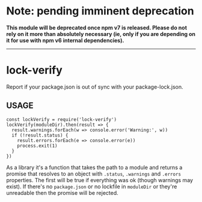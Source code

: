 # Note: pending imminent deprecation

**This module will be deprecated once npm v7 is released.  Please do not rely
on it more than absolutely necessary (ie, only if you are depending on
it for use with npm v6 internal dependencies).**

----

# lock-verify

Report if your package.json is out of sync with your package-lock.json.

## USAGE

```
const lockVerify = require('lock-verify')
lockVerify(moduleDir).then(result => {
  result.warnings.forEach(w => console.error('Warning:', w))
  if (!result.status) {
    result.errors.forEach(e => console.error(e))
    process.exit(1)
  }
})
```

As a library it's a function that takes the path to a module and returns a
promise that resolves to an object with `.status`, `.warnings` and `.errors`
properties.  The first will be true if everything was ok (though warnings
may exist). If there's no `package.json` or no lockfile in `moduleDir` or they're
unreadable then the promise will be rejected.
